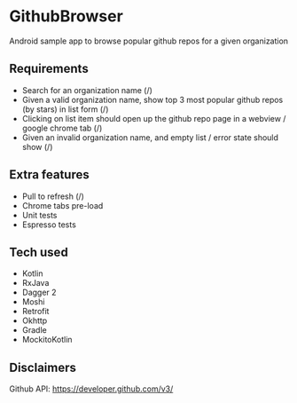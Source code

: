 # GithubBrowser
Android sample app to browse popular github repos for a given organization

## Requirements
- Search for an organization name (/)
- Given a valid organization name, show top 3 most popular github repos (by stars) in list form (/)
- Clicking on list item should open up the github repo page in a webview / google chrome tab (/)
- Given an invalid organization name, and empty list / error state should show (/) 

## Extra features
- Pull to refresh (/)
- Chrome tabs pre-load
- Unit tests
- Espresso tests

## Tech used
- Kotlin
- RxJava
- Dagger 2
- Moshi
- Retrofit
- Okhttp
- Gradle
- MockitoKotlin

## Disclaimers
Github API: https://developer.github.com/v3/
